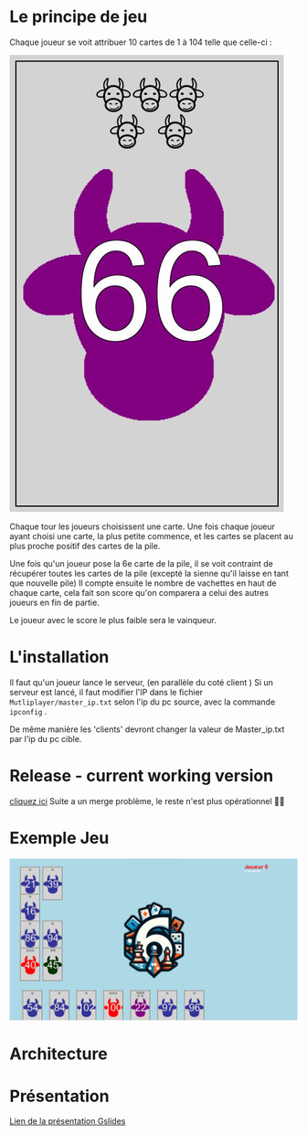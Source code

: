 # Le principe de jeu
Chaque joueur se voit attribuer 10 cartes de 1 à 104 telle que celle-ci :


![carte_66.jpg](https://raw.githubusercontent.com/Epwo/le6QuiPrend/main/source/img/carte_66.jpg)

Chaque tour les joueurs choisissent une carte. Une fois chaque joueur ayant choisi une carte, la plus petite commence, et les cartes se placent au plus proche positif des cartes de la pile.

Une fois qu'un joueur pose la 6e carte de la pile, il se voit contraint de récupérer toutes les cartes de la pile (excepté la sienne qu'il laisse en tant que nouvelle pile)
Il compte ensuite le nombre de vachettes en haut de chaque carte, cela fait son score qu'on comparera a celui des autres joueurs en fin de partie.

Le joueur avec le score le plus faible sera le vainqueur.
# L'installation
Il faut qu'un joueur lance le serveur, (en parallèle du coté client )
Si un serveur est lancé, il faut modifier l'IP dans le fichier `Mutliplayer/master_ip.txt` selon l'ip du pc source, avec la commande `ipconfig` .

De même manière les 'clients' devront changer la valeur de Master_ip.txt par l'ip du pc cible.

# Release - current working version 
[cliquez ici](https://github.com/Epwo/le6QuiPrend/tree/0356746fa830b79f6250e3349ddfd1269af57a14)
Suite a un merge problème, le reste n'est plus opérationnel 🫣🫣

# Exemple Jeu
![SchemaExemple.png](https://raw.githubusercontent.com/Epwo/le6QuiPrend/main/source/img/SchemaExemple.png)
# Architecture 

 
# Présentation
[Lien de la présentation Gslides](https://docs.google.com/presentation/d/1HV2KnmRzA54FXpBaO3FKxhuZdyvwR8Y3CSQ147IN05Q/edit#slide=id.g2b7613a9a0b_0_26)

